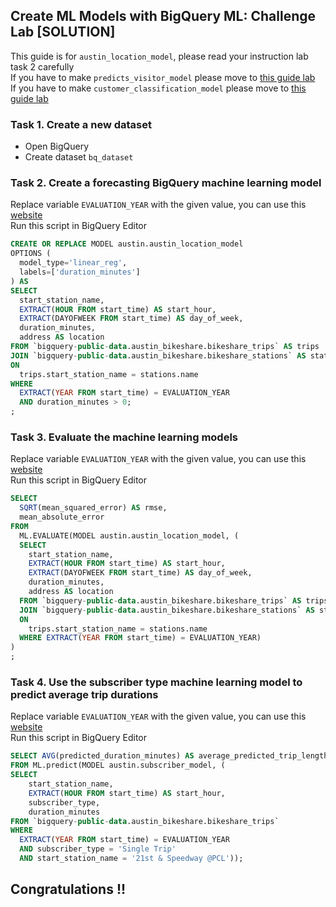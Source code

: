 ## Create ML Models with BigQuery ML: Challenge Lab [SOLUTION]
This guide is for ```austin_location_model```, please read your instruction lab task 2 carefully <br/>
If you have to make ```predicts_visitor_model``` please move to [this guide lab](https://github.com/cloudlabguru/gcp-cloudskillboost/blob/main/Create%20ML%20Models%20with%20BigQuery%20ML/%5Bpredicts_visitor_model%5D%20Create%20ML%20Models%20with%20BigQuery%20ML%3A%20Challenge%20Lab.md) <br/>
If you have to make ```customer_classification_model``` please move to [this guide lab](https://github.com/cloudlabguru/gcp-cloudskillboost/blob/main/Create%20ML%20Models%20with%20BigQuery%20ML/%5Bcustomer_classification_model%5D%20Create%20ML%20Models%20with%20BigQuery%20ML_%20Challenge%20Lab.md)

### Task 1. Create a new dataset
* Open BigQuery
* Create dataset ```bq_dataset```

### Task 2. Create a forecasting BigQuery machine learning model
Replace variable ```EVALUATION_YEAR``` with the given value, you can use this [website](https://www.browserling.com/tools/text-replace) <br />
Run this script in BigQuery Editor
```sql
CREATE OR REPLACE MODEL austin.austin_location_model
OPTIONS (
  model_type='linear_reg',
  labels=['duration_minutes']
) AS
SELECT
  start_station_name,
  EXTRACT(HOUR FROM start_time) AS start_hour,
  EXTRACT(DAYOFWEEK FROM start_time) AS day_of_week,
  duration_minutes,
  address AS location
FROM `bigquery-public-data.austin_bikeshare.bikeshare_trips` AS trips
JOIN `bigquery-public-data.austin_bikeshare.bikeshare_stations` AS stations
ON
  trips.start_station_name = stations.name
WHERE
  EXTRACT(YEAR FROM start_time) = EVALUATION_YEAR
  AND duration_minutes > 0;
;
```

### Task 3. Evaluate the machine learning models
Replace variable ```EVALUATION_YEAR``` with the given value, you can use this [website](https://www.browserling.com/tools/text-replace) <br />
Run this script in BigQuery Editor
```sql
SELECT
  SQRT(mean_squared_error) AS rmse,
  mean_absolute_error
FROM
  ML.EVALUATE(MODEL austin.austin_location_model, (
  SELECT
    start_station_name,
    EXTRACT(HOUR FROM start_time) AS start_hour,
    EXTRACT(DAYOFWEEK FROM start_time) AS day_of_week,
    duration_minutes,
    address AS location
  FROM `bigquery-public-data.austin_bikeshare.bikeshare_trips` AS trips
  JOIN `bigquery-public-data.austin_bikeshare.bikeshare_stations` AS stations
  ON
    trips.start_station_name = stations.name
  WHERE EXTRACT(YEAR FROM start_time) = EVALUATION_YEAR)
)
;
```

### Task 4. Use the subscriber type machine learning model to predict average trip durations
Replace variable ```EVALUATION_YEAR``` with the given value, you can use this [website](https://www.browserling.com/tools/text-replace) <br />
Run this script in BigQuery Editor
```sql
SELECT AVG(predicted_duration_minutes) AS average_predicted_trip_length
FROM ML.predict(MODEL austin.subscriber_model, (
SELECT
    start_station_name,
    EXTRACT(HOUR FROM start_time) AS start_hour,
    subscriber_type,
    duration_minutes
FROM `bigquery-public-data.austin_bikeshare.bikeshare_trips`
WHERE
  EXTRACT(YEAR FROM start_time) = EVALUATION_YEAR
  AND subscriber_type = 'Single Trip'
  AND start_station_name = '21st & Speedway @PCL'));
```

## Congratulations !! 
